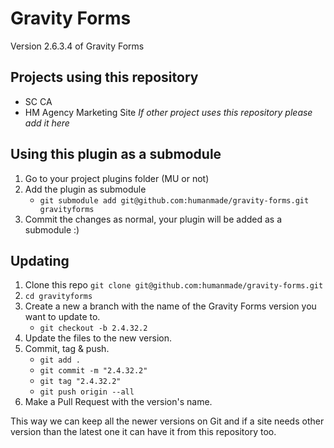 # Gravity Forms
Version 2.6.3.4 of Gravity Forms

## Projects using this repository

- SC CA
- HM Agency Marketing Site
*If other project uses this repository please add it here*

## Using this plugin as a submodule

1. Go to your project plugins folder (MU or not)
1. Add the plugin as submodule 
   - `git submodule add git@github.com:humanmade/gravity-forms.git gravityforms`
1. Commit the changes as normal, your plugin will be added as a submodule :)

## Updating 

1. Clone this repo `git clone git@github.com:humanmade/gravity-forms.git`
1. `cd gravityforms`
1. Create a new a branch with the name of the Gravity Forms version you want to update to.
	 - `git checkout -b 2.4.32.2`
1. Update the files to the new version.
1. Commit, tag & push.
    - `git add .`
    - `git commit -m "2.4.32.2"`
    - `git tag "2.4.32.2"`
    - `git push origin --all`
1. Make a Pull Request with the version's name.

This way we can keep all the newer versions on Git and if a site needs other version than the latest one it can have it from this repository too.



